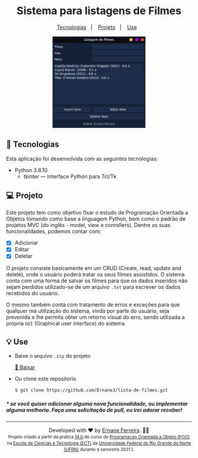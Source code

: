 <h1 align="center">
  <strong>Sistema para listagens de Filmes</strong>
</h1>

<div align="center">
  <a href="#-Tecnologias">Tecnologias</a>&nbsp;&nbsp;&nbsp;|&nbsp;&nbsp;&nbsp;
  <a href="#-Projeto">Projeto</a>&nbsp;&nbsp;&nbsp;|&nbsp;&nbsp;&nbsp;
  <a href="#-Use">Use</a>&nbsp;&nbsp;&nbsp;
</div>

<br>

<div align="center">
  <img alt="Preview" src=".github/preview.png" width="50%">
</div>

</p>

## 🚀 Tecnologias

Esta aplicação foi desenvolvida com as seguintes tecnologias:

- Python 3.8.10
  - tkinter — Interface Python para Tcl/Tk

## 💻 Projeto
<p>
Este projeto tem como objetivo fixar o estudo de Programação Orientada a Objetos tomando como base a linguagem Python, bem como o padrão de projetos MVC (do inglês - model, view e conrollers). Dentre as suas funcionalidades, podemos contar com:

- [x] Adicionar
- [x] Editar
- [x] Deletar

O projeto consiste basicamente em um CRUD (Create, read, update and delete), onde o usuário poderá tratar os seus filmes assistidos. O sistema conta com uma forma de salvar os filmes para que os dados inseridos não sejam perdidos utilizado-se de um arquivo `.txt` para escrever os dados recebidos do usuário.

O mesmo também conta com tratamento de erros e exceções para que qualquer má utilização do sistema, vinda por parte do usuário, seja prevenida e lhe permita obter um retorno visual do erro, sendo utilizada a própria `GUI` (Graphical user interface) do sistema.
</p>

## 💡 Use
- Baixe o arquivo `.zip` do projeto

  <a href="./pratica15.zip" download>
    🔗 Baixar
  </a>

- Ou clone este repositorio

  ```bash
  $ git clone https://github.com/ErnaneJ/lista-de-filmes.git
  ```

##### * se você quiser adicionar alguma nova funcionalidade, ou implementar alguma melhoria. Faça uma solicitação de pull, eu irei adorar receber!

---

<div align="center">
  Developed with ❤ by <a target="_blank" href="https://ernanej.github.io/my-linktree/">Ernane Ferreira</a>. 👋🏻
  <br/>
  <small>Projeto criado a partir da pratica <a href="https://ect-info.github.io/POO_2021.1/">14.b</a> do curso de <a href="https://github.com/ect-info/POO_2021.1">Programacao Orientada a Objeto (POO)</a> na <a href="https://www.ect.ufrn.br/">Escola de Ciencias e Tecnologia (ECT)</a> da <a href="https://www.ufrn.br/">Universidade Federal do Rio Grande do Norte (UFRN)</a> durante o semestre 2021.1.<small>
</div>
